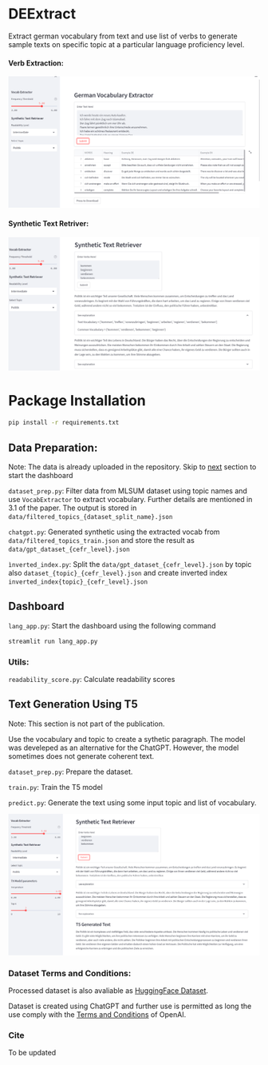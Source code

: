# DEExtract
Extract german vocabulary from text and use list of verbs to generate sample texts on specific topic at a particular language proficiency level.

#### Verb Extraction:
![website demo](dump/images/vocab_extraction_demo.PNG)

#### Synthetic Text Retriver:
![website demo](dump/images/retriever_demo.PNG)

# Package Installation

```bash
pip install -r requirements.txt
```

## Data Preparation:
Note: The data is already uploaded in the repository. Skip to [next](#Dashboard) section to start the dashboard

`dataset_prep.py`: Filter data from MLSUM dataset using topic names and use `VocabExtractor` to extract vocabulary. Further details are mentioned in 3.1 of the paper. The output is stored in `data/filtered_topics_{dataset_split_name}.json`

`chatgpt.py`: Generated synthetic using the extracted vocab from `data/filtered_topics_train.json` and store the result as `data/gpt_dataset_{cefr_level}.json`

`ìnverted_index.py`: Split the `data/gpt_dataset_{cefr_level}.json` by topic also `dataset_{topic}_{cefr_level}.json` and create inverted index `inverted_index{topic}_{cefr_level}.json`

## Dashboard
`lang_app.py`: Start the dashboard using the following command

```bash
streamlit run lang_app.py 
```

### Utils: 

`readability_score.py`: Calculate readability scores

## Text Generation Using T5

Note: This section is not part of the publication.

Use the vocabulary and topic to create a sythetic paragraph. The model was develeped as an alternative for the ChatGPT. However, the model sometimes does not generate coherent text.

`dataset_prep.py`: Prepare the dataset.

`train.py`: Train the T5 model

`predict.py`: Generate the text using some input topic and list of vocabulary. 

![website demo](dump/images/t5_demo.PNG)

### Dataset Terms and Conditions:

Processed dataset is also avaliable as [HuggingFace Dataset](https://huggingface.co/datasets/femustafa/DEExtract). 

Dataset is created using ChatGPT and further use is permitted as long the use comply with the [Terms and Conditions](https://openai.com/policies/terms-of-use) of OpenAI.

### Cite

To be updated






